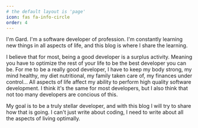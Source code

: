 ```yaml
---
# the default layout is 'page'
icon: fas fa-info-circle
order: 4
---
```


I'm Gard. I'm a software developer of profession. I'm constantly learning new things in all aspects of life, and this blog is where I share the learning.

I believe that for most, being a good developer is a surplus activity. Meaning you have to optimize the rest of your life to be the best developer you can be. For me to be a really good developer, I have to keep my body strong, my mind healthy, my diet nutritional, my family taken care of, my finances under control... All aspects of life affect my ability to perform high quality software development. I think it's the same for most developers, but I also think that not too many developers are concious of this. 

My goal is to be a truly stellar developer, and with this blog I will try to share how that is going. I can't just write about coding, I need to write about all the aspects of living optimally.
